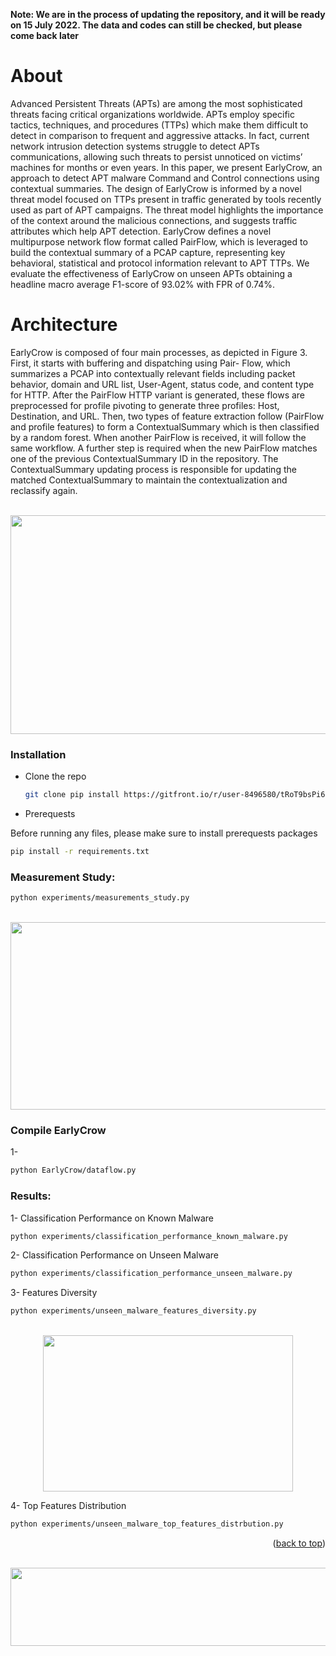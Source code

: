 **Note: We are in the process of updating the repository, and it will be ready on 15 July 2022.
The data and codes can still be checked, but please come back later** 




# About 
Advanced Persistent Threats (APTs) are among the most sophisticated threats facing critical organizations worldwide. APTs employ
specific tactics, techniques, and procedures (TTPs) which make them difficult to detect in comparison to frequent and aggressive attacks.
In fact, current network intrusion detection systems struggle to detect APTs communications, allowing such threats to persist
unnoticed on victims’ machines for months or even years.
In this paper, we present EarlyCrow, an approach to detect APT malware Command and Control connections using contextual
summaries. The design of EarlyCrow is informed by a novel threat model focused on TTPs present in traffic generated by tools recently
used as part of APT campaigns. The threat model highlights the importance of the context around the malicious connections, and
suggests traffic attributes which help APT detection. EarlyCrow defines a novel multipurpose network flow format called PairFlow,
which is leveraged to build the contextual summary of a PCAP capture, representing key behavioral, statistical and protocol information
relevant to APT TTPs. We evaluate the effectiveness of EarlyCrow on unseen APTs obtaining a headline macro average
F1-score of 93.02% with FPR of 0.74%.



# Architecture
EarlyCrow is composed of four main processes, as depicted in Figure 3. First, it starts with buffering and dispatching using Pair-
Flow, which summarizes a PCAP into contextually relevant fields including packet behavior, domain and URL list, User-Agent, status
code, and content type for HTTP. After the PairFlow HTTP variant is generated, these flows are preprocessed for profile pivoting
to generate three profiles: Host, Destination, and URL. Then, two types of feature extraction follow (PairFlow and profile features)
to form a ContextualSummary which is then classified by a random forest. When another PairFlow is received, it will follow the
same workflow. A further step is required when the new PairFlow matches one of the previous ContextualSummary ID in the repository.
The ContextualSummary updating process is responsible for updating the matched ContextualSummary to maintain the
contextualization and reclassify again. 

<br />
<div align="center">
  <a href="https://gitfront.io/r/user-8496580/tRoT9bsPi6hi/EarlyCrowAPT/">
    <img src="https://gitfront.io/r/user-8496580/tRoT9bsPi6hi/EarlyCrowAPT/raw/EarlyCrow/figures/EarlyCrow_arch.png" class="center"  width="1039" height="350">
  </a>

  </p>
</div>




### Installation

* Clone the repo


   ```sh
   git clone pip install https://gitfront.io/r/user-8496580/tRoT9bsPi6hi/EarlyCrowAPT/
   ```
   
* Prerequests

Before running any files, please make sure to install prerequests packages
  ```sh
  pip install -r requirements.txt
  ```

### Measurement Study: 


  ```sh
  python experiments/measurements_study.py
  ```
<br />
<div align="center">
  <a href="https://gitfront.io/r/user-8496580/tRoT9bsPi6hi/EarlyCrowAPT/blob/experiments/measurements_study.py">
    <img src="https://gitfront.io/r/user-8496580/tRoT9bsPi6hi/EarlyCrowAPT/raw/experiments/figures/Measurement.png" class="center"  width="850" height="300">
  </a>

  </p>
</div>

### Compile EarlyCrow
1- 
  ```sh
  python EarlyCrow/dataflow.py
  ```


### Results: 
1- Classification Performance on Known Malware
  ```sh
  python experiments/classification_performance_known_malware.py
  ```

2- Classification Performance on Unseen Malware
  ```sh
  python experiments/classification_performance_unseen_malware.py
  ```

3- Features Diversity
  ```sh
  python experiments/unseen_malware_features_diversity.py
  ```
<br />
<div align="center">
  <a href="https://gitfront.io/r/user-8496580/tRoT9bsPi6hi/EarlyCrowAPT/blob/experiments/unseen_malware_features_diversity.py">
    <img src="https://gitfront.io/r/user-8496580/tRoT9bsPi6hi/EarlyCrowAPT/raw/experiments/figures/features_diversity.png" class="center" width="400" height="250">
  </a>

  </p>
</div>


4- Top Features Distribution

  ```sh
  python experiments/unseen_malware_top_features_distrbution.py
  ```
<p align="right">(<a href="#top">back to top</a>)</p>

<br />
<div align="center">
  <a href="https://gitfront.io/r/user-8496580/tRoT9bsPi6hi/EarlyCrowAPT/blob/experiments/unseen_malware_top_features_distribution.py">
    <img src="https://gitfront.io/r/user-8496580/tRoT9bsPi6hi/EarlyCrowAPT/raw/experiments/figures/top_features_distribution.png" class="center" width="900" height="125">
  </a>

  </p>
</div>